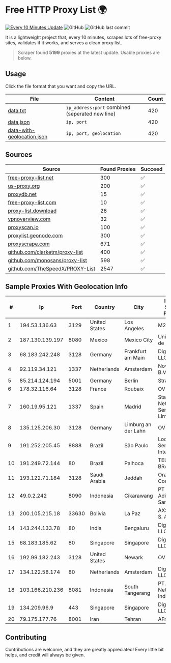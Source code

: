 
# Free HTTP Proxy List 🌍

[![Every 10 Minutes Update](https://github.com/mertguvencli/http-proxy-list/actions/workflows/main.yml/badge.svg?branch=main)](https://github.com/mertguvencli/http-proxy-list/actions/workflows/main.yml)
![GitHub](https://img.shields.io/github/license/mertguvencli/http-proxy-list)
![GitHub last commit](https://img.shields.io/github/last-commit/mertguvencli/http-proxy-list)

It is a lightweight project that, every 10 minutes, scrapes lots of free-proxy sites, validates if it works, and serves a clean proxy list.


> Scraper found **5199** proxies at the latest update. Usable proxies are below.

## Usage

Click the file format that you want and copy the URL.


|File|Content|Count|
|----|-------|-----|
|[data.txt](https://raw.githubusercontent.com/mertguvencli/http-proxy-list/main/proxy-list/data.txt)|`ip_address:port` combined (seperated new line)|420|
|[data.json](https://raw.githubusercontent.com/mertguvencli/http-proxy-list/main/proxy-list/data.json)|`ip, port`|420|
|[data-with-geolocation.json](https://raw.githubusercontent.com/mertguvencli/http-proxy-list/main/proxy-list/data-with-geolocation.json)|`ip, port, geolocation`|420|

## Sources

|Source|Found Proxies|Succeed|
|------|-------------|-------|
|[free-proxy-list.net](https://free-proxy-list.net)|300|✅|
|[us-proxy.org](https://www.us-proxy.org)|200|✅|
|[proxydb.net](http://proxydb.net)|15|✅|
|[free-proxy-list.com](https://free-proxy-list.com/?page=&port=&type%5B%5D=http&type%5B%5D=https&up_time=0&search=Search)|10|✅|
|[proxy-list.download](https://www.proxy-list.download/HTTP)|26|✅|
|[vpnoverview.com](https://vpnoverview.com/privacy/anonymous-browsing/free-proxy-servers)|32|✅|
|[proxyscan.io](https://www.proxyscan.io)|100|✅|
|[proxylist.geonode.com](https://proxylist.geonode.com/api/proxy-list?limit=300&page=1&sort_by=lastChecked&sort_type=desc&protocols=http,https)|300|✅|
|[proxyscrape.com](https://api.proxyscrape.com/v2/?request=displayproxies&protocol=http&timeout=10000&country=all&ssl=all&anonymity=all)|671|✅|
|[github.com/clarketm/proxy-list](https://raw.githubusercontent.com/clarketm/proxy-list/master/proxy-list-raw.txt)|400|✅|
|[github.com/monosans/proxy-list](https://raw.githubusercontent.com/monosans/proxy-list/main/proxies/http.txt)|598|✅|
|[github.com/TheSpeedX/PROXY-List](https://raw.githubusercontent.com/TheSpeedX/PROXY-List/master/http.txt)|2547|✅|


## Sample Proxies With Geolocation Info

|#|Ip|Port|Country|City|Internet Service Provider|
|-|--|----|-------|----|-------------------------|
|1|194.53.136.63|3129|United States|Los Angeles|M247 Ltd|
|2|187.130.139.197|8080|Mexico|Mexico City|Uninet S.A. de C.V.|
|3|68.183.242.248|3128|Germany|Frankfurt am Main|DigitalOcean, LLC|
|4|92.119.34.121|1337|Netherlands|Amsterdam|NovoServe B.V.|
|5|85.214.124.194|5001|Germany|Berlin|Strato AG|
|6|178.32.116.64|3128|France|Roubaix|OVH SAS|
|7|160.19.95.121|1337|Spain|Madrid|Stallion Network Services Limited|
|8|135.125.206.30|3128|Germany|Limburg an der Lahn|OVH SAS|
|9|191.252.205.45|8888|Brazil|São Paulo|Locaweb Serviços de Internet S/A|
|10|191.249.72.144|80|Brazil|Palhoca|TELEFÔNICA BRASIL S.A|
|11|193.122.71.184|3128|Saudi Arabia|Jeddah|Oracle Corporation|
|12|49.0.2.242|8090|Indonesia|Cikarawang|PT Usaha Adi Sanggoro|
|13|200.105.215.18|33630|Bolivia|La Paz|AXS Bolivia S. A.|
|14|143.244.133.78|80|India|Bengaluru|DigitalOcean, LLC|
|15|68.183.185.62|80|Singapore|Singapore|DigitalOcean, LLC|
|16|192.99.182.243|3128|United States|Newark|OVH Hosting|
|17|134.122.58.174|80|Netherlands|Amsterdam|DigitalOcean, LLC|
|18|103.166.210.236|8081|Indonesia|South Tangerang|PT. Fiber Networks Indonesia|
|19|134.209.96.9|443|Singapore|Singapore|DigitalOcean, LLC|
|20|79.175.177.76|8001|Iran|Tehran|AFranet Co|



## Contributing

Contributions are welcome, and they are greatly appreciated! Every
little bit helps, and credit will always be given.

